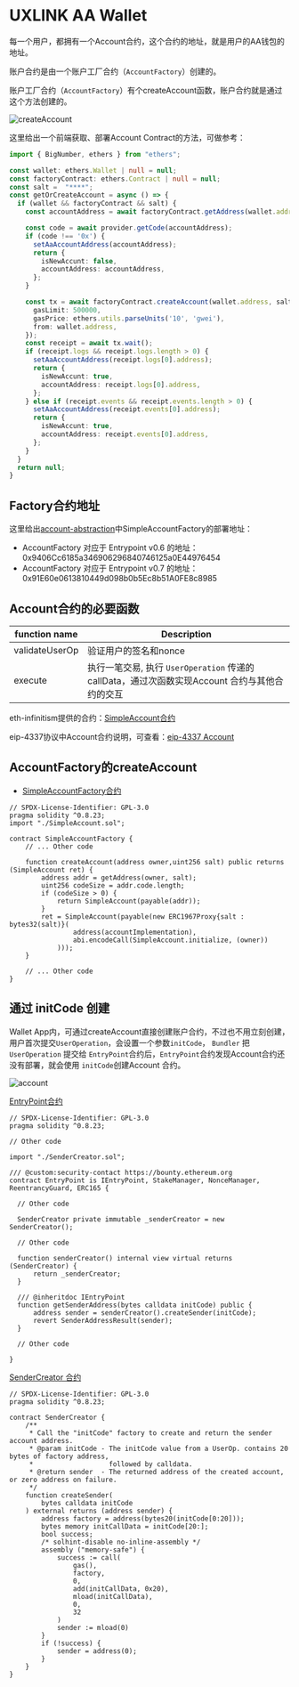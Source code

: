 # UXLINK AA Wallet
每一个用户，都拥有一个Account合约，这个合约的地址，就是用户的AA钱包的地址。

账户合约是由一个账户工厂合约（`AccountFactory`）创建的。

账户工厂合约（`AccountFactory`）有个createAccount函数，账户合约就是通过这个方法创建的。

![createAccount](../../public/images/createAccount.png)

这里给出一个前端获取、部署Account Contract的方法，可做参考：
```ts
import { BigNumber, ethers } from "ethers";

const wallet: ethers.Wallet | null = null;
const factoryContract: ethers.Contract | null = null;
const salt =  "****";
const getOrCreateAccount = async () => {
  if (wallet && factoryContract && salt) {
    const accountAddress = await factoryContract.getAddress(wallet.address, salt);

    const code = await provider.getCode(accountAddress);
    if (code !== '0x') {
      setAaAccountAddress(accountAddress);
      return {
        isNewAccunt: false,
        accountAddress: accountAddress,
      };
    }

    const tx = await factoryContract.createAccount(wallet.address, salt, {
      gasLimit: 500000,
      gasPrice: ethers.utils.parseUnits('10', 'gwei'),
      from: wallet.address,
    });
    const receipt = await tx.wait();
    if (receipt.logs && receipt.logs.length > 0) {
      setAaAccountAddress(receipt.logs[0].address);
      return {
        isNewAccunt: true,
        accountAddress: receipt.logs[0].address,
      };
    } else if (receipt.events && receipt.events.length > 0) {
      setAaAccountAddress(receipt.events[0].address);
      return {
        isNewAccunt: true,
        accountAddress: receipt.events[0].address,
      };
    } 
  }
  return null;
}
```


## Factory合约地址
这里给出[account-abstraction](https://github.com/eth-infinitism/account-abstraction)中SimpleAccountFactory的部署地址：
- AccountFactory 对应于 Entrypoint v0.6 的地址：0x9406Cc6185a346906296840746125a0E44976454
- AccountFactory 对应于 Entrypoint v0.7 的地址：0x91E60e0613810449d098b0b5Ec8b51A0FE8c8985


## Account合约的必要函数

| function name | Description |
| - | - |
| validateUserOp | 验证用户的签名和nonce |
| execute | 执行一笔交易, 执行 `UserOperation` 传递的 callData，通过次函数实现Account 合约与其他合约的交互 |

eth-infinitism提供的合约：[SimpleAccount合约](https://github.com/eth-infinitism/account-abstraction/blob/develop/contracts/samples/SimpleAccount.sol)

eip-4337协议中Account合约说明，可查看：[eip-4337 Account](https://eips.ethereum.org/EIPS/eip-4337#account-contract-interface)

##  AccountFactory的createAccount


- [SimpleAccountFactory合约](https://github.com/eth-infinitism/account-abstraction/blob/develop/contracts/samples/SimpleAccountFactory.sol)

```Solidity 
// SPDX-License-Identifier: GPL-3.0
pragma solidity ^0.8.23;
import "./SimpleAccount.sol";

contract SimpleAccountFactory {
    // ... Other code

    function createAccount(address owner,uint256 salt) public returns (SimpleAccount ret) {
        address addr = getAddress(owner, salt);
        uint256 codeSize = addr.code.length;
        if (codeSize > 0) {
            return SimpleAccount(payable(addr));
        }
        ret = SimpleAccount(payable(new ERC1967Proxy{salt : bytes32(salt)}(
                address(accountImplementation),
                abi.encodeCall(SimpleAccount.initialize, (owner))
            )));
    }

    // ... Other code
}
```

## 通过 initCode 创建

Wallet App内，可通过createAccount直接创建账户合约，不过也不用立刻创建，用户首次提交`UserOperation`，会设置一个参数`initCode`， `Bundler` 把 `UserOperation` 提交给 `EntryPoint`合约后，`EntryPoint`合约发现Account合约还没有部署，就会使用 `initCode`创建Account 合约。

![account](/images/account.svg)

[EntryPoint合约](https://github.com/eth-infinitism/account-abstraction/blob/develop/contracts/core/EntryPoint.sol)

```Solidity
// SPDX-License-Identifier: GPL-3.0
pragma solidity ^0.8.23;

// Other code

import "./SenderCreator.sol";

/// @custom:security-contact https://bounty.ethereum.org
contract EntryPoint is IEntryPoint, StakeManager, NonceManager, ReentrancyGuard, ERC165 {

  // Other code

  SenderCreator private immutable _senderCreator = new SenderCreator();

  // Other code

  function senderCreator() internal view virtual returns (SenderCreator) {
      return _senderCreator;
  }

  /// @inheritdoc IEntryPoint
  function getSenderAddress(bytes calldata initCode) public {
      address sender = senderCreator().createSender(initCode);
      revert SenderAddressResult(sender);
  }

  // Other code

}
```

[SenderCreator 合约](https://github.com/eth-infinitism/account-abstraction/blob/develop/contracts/core/SenderCreator.sol)

```Solidity
// SPDX-License-Identifier: GPL-3.0
pragma solidity ^0.8.23;

contract SenderCreator {
    /**
     * Call the "initCode" factory to create and return the sender account address.
     * @param initCode - The initCode value from a UserOp. contains 20 bytes of factory address,
     *                   followed by calldata.
     * @return sender  - The returned address of the created account, or zero address on failure.
     */
    function createSender(
        bytes calldata initCode
    ) external returns (address sender) {
        address factory = address(bytes20(initCode[0:20]));
        bytes memory initCallData = initCode[20:];
        bool success;
        /* solhint-disable no-inline-assembly */
        assembly ("memory-safe") {
            success := call(
                gas(),
                factory,
                0,
                add(initCallData, 0x20),
                mload(initCallData),
                0,
                32
            )
            sender := mload(0)
        }
        if (!success) {
            sender = address(0);
        }
    }
}
```
